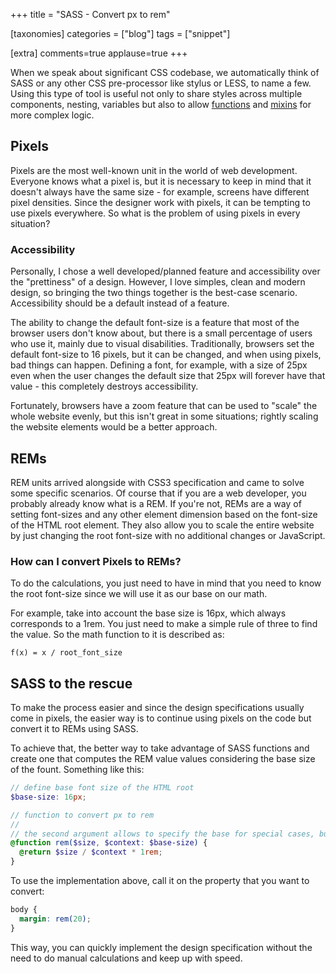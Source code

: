+++
title = "SASS - Convert px to rem"

[taxonomies]
categories = ["blog"]
tags = ["snippet"]

[extra]
comments=true
applause=true
+++

When we speak about significant CSS codebase, we automatically think of SASS or any other CSS pre-processor like stylus or LESS, to name a few. Using this type of tool is useful not only to share styles across multiple components, nesting, variables but also to allow [functions](https://sass-lang.com/documentation/at-rules/function) and [mixins](https://sass-lang.com/documentation/at-rules/mixin) for more complex logic.


<!-- more -->

## Pixels
Pixels are the most well-known unit in the world of web development. Everyone knows what a pixel is, but it is necessary to keep in mind that it doesn't always have the same size - for example, screens have different pixel densities. Since the designer work with pixels, it can be tempting to use pixels everywhere. So what is the problem of using pixels in every situation?

### Accessibility
Personally, I chose a well developed/planned feature and accessibility over the "prettiness" of a design. However, I love simples, clean and modern design, so bringing the two things together is the best-case scenario. Accessibility should be a default instead of a feature.

The ability to change the default font-size is a feature that most of the browser users don't know about, but there is a small percentage of users who use it, mainly due to visual disabilities. Traditionally, browsers set the default font-size to 16 pixels, but it can be changed, and when using pixels, bad things can happen. Defining a font, for example, with a size of 25px even when the user changes the default size that 25px will forever have that value - this completely destroys accessibility. 

Fortunately, browsers have a zoom feature that can be used to "scale" the whole website evenly, but this isn't great in some situations; rightly scaling the website elements would be a better approach.

## REMs
REM units arrived alongside with CSS3 specification and came to solve some specific scenarios. Of course that if you are a web developer, you probably already know what is a REM. If you're not, REMs are a way of setting font-sizes and any other element dimension based on the font-size of the HTML root element. They also allow you to scale the entire website by just changing the root font-size with no additional changes or JavaScript.

### How can I convert Pixels to REMs?
To do the calculations, you just need to have in mind that you need to know the root font-size since we will use it as our base on our math.

For example, take into account the base size is 16px, which always corresponds to a 1rem. You just need to make a simple rule of three to find the value. So the math function to it is described as:

```
f(x) = x / root_font_size
```

## SASS to the rescue
To make the process easier and since the design specifications usually come in pixels, the easier way is to continue using pixels on the code but convert it to REMs using SASS.

To achieve that, the better way to take advantage of SASS functions and create one that computes the REM value values considering the base size of the fount. Something like this:

```scss
// define base font size of the HTML root
$base-size: 16px;

// function to convert px to rem
//
// the second argument allows to specify the base for special cases, but is totally optional
@function rem($size, $context: $base-size) {
  @return $size / $context * 1rem;
}
```

To use the implementation above, call it on the property that you want to convert:

```scss
body {
  margin: rem(20);
}
```

This way, you can quickly implement the design specification without the need to do manual calculations and keep up with speed.
